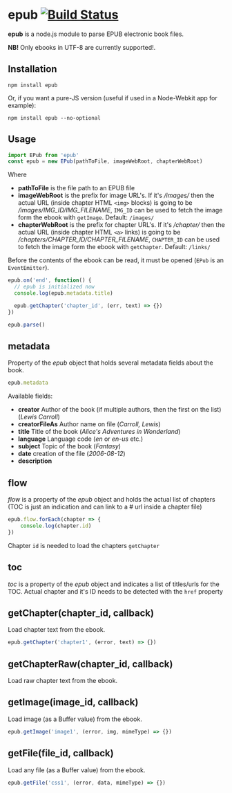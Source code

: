 # epub [![Build Status](https://travis-ci.org/julien-c/epub.svg?branch=master)](https://travis-ci.org/julien-c/epub)

**epub** is a node.js module to parse EPUB electronic book files.

**NB!** Only ebooks in UTF-8 are currently supported!.

## Installation

    npm install epub

Or, if you want a pure-JS version (useful if used in a Node-Webkit app for example):

    npm install epub --no-optional


## Usage

```js
import EPub from 'epub'
const epub = new EPub(pathToFile, imageWebRoot, chapterWebRoot)
```

Where

  * **pathToFile** is the file path to an EPUB file
  * **imageWebRoot** is the prefix for image URL's. If it's */images/* then the actual URL (inside chapter HTML `<img>` blocks) is going to be */images/IMG_ID/IMG_FILENAME*, `IMG_ID` can be used to fetch the image form the ebook with `getImage`. Default: `/images/`
  * **chapterWebRoot** is the prefix for chapter URL's. If it's */chapter/* then the actual URL (inside chapter HTML `<a>` links) is going to be */chapters/CHAPTER_ID/CHAPTER_FILENAME*, `CHAPTER_ID` can be used to fetch the image form the ebook with `getChapter`. Default: `/links/`
 
Before the contents of the ebook can be read, it must be opened (`EPub` is an `EventEmitter`).

```js
epub.on('end', function() {
  // epub is initialized now
  console.log(epub.metadata.title)

  epub.getChapter('chapter_id', (err, text) => {})
})

epub.parse()
```

## metadata

Property of the *epub* object that holds several metadata fields about the book.

```js
epub.metadata
```

Available fields:

  * **creator** Author of the book (if multiple authors, then the first on the list) (*Lewis Carroll*)
  * **creatorFileAs** Author name on file (*Carroll, Lewis*)
  * **title** Title of the book (*Alice's Adventures in Wonderland*)
  * **language** Language code (*en* or *en-us* etc.)
  * **subject** Topic of the book (*Fantasy*)
  * **date** creation of the file (*2006-08-12*)
  * **description**

## flow

*flow* is a property of the *epub* object and holds the actual list of chapters (TOC is just an indication and can link to a # url inside a chapter file)

```js
epub.flow.forEach(chapter => {
    console.log(chapter.id)
})
```

Chapter `id` is needed to load the chapters `getChapter`

## toc
*toc* is a property of the *epub* object and indicates a list of titles/urls for the TOC. Actual chapter and it's ID needs to be detected with the `href` property


## getChapter(chapter_id, callback)

Load chapter text from the ebook.

```js
epub.getChapter('chapter1', (error, text) => {})
```

## getChapterRaw(chapter_id, callback)

Load raw chapter text from the ebook.

## getImage(image_id, callback)

Load image (as a Buffer value) from the ebook.

```js
epub.getImage('image1', (error, img, mimeType) => {})
```

## getFile(file_id, callback)

Load any file (as a Buffer value) from the ebook.

```js
epub.getFile('css1', (error, data, mimeType) => {})
```
